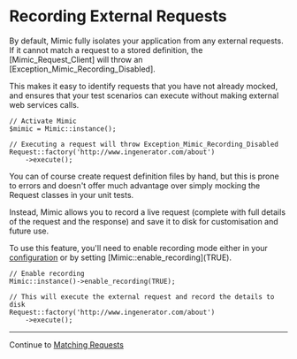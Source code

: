 # Recording External Requests

By default, Mimic fully isolates your application from any external requests. If
it cannot match a request to a stored definition, the [Mimic_Request_Client] will
throw an [Exception_Mimic_Recording_Disabled].

This makes it easy to identify requests that you have not already mocked, and
ensures that your test scenarios can execute without making external web services
calls.

    // Activate Mimic
    $mimic = Mimic::instance();

    // Executing a request will throw Exception_Mimic_Recording_Disabled
    Request::factory('http://www.ingenerator.com/about')
        ->execute();

You can of course create request definition files by hand, but this is prone to
errors and doesn't offer much advantage over simply mocking the Request classes
in your unit tests.

Instead, Mimic allows you to record a live request (complete with full details
of the request and the response) and save it to disk for customisation and future
use.

To use this feature, you'll need to enable recording mode either in your
[configuration](config) or by setting [Mimic::enable_recording]\(TRUE).

    // Enable recording
    Mimic::instance()->enable_recording(TRUE);

    // This will execute the external request and record the details to disk
    Request::factory('http://www.ingenerator.com/about')
        ->execute();

---
Continue to [Matching Requests](matching)